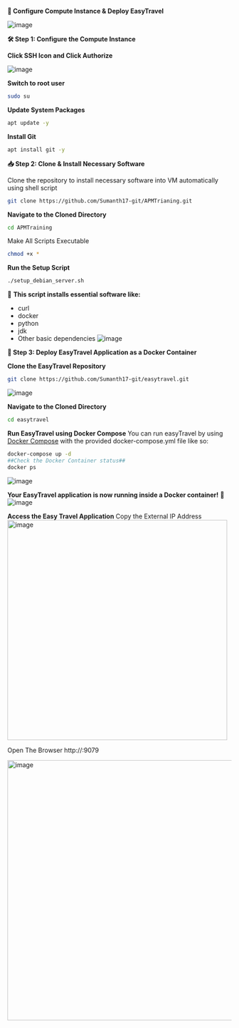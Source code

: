 **🚀 Configure Compute Instance & Deploy EasyTravel**

![image](https://github.com/user-attachments/assets/49cdac0a-9830-4b26-be65-fb599d9ce085)

**🛠️ Step 1: Configure the Compute Instance**

**Click SSH Icon and Click Authorize**

![image](https://github.com/user-attachments/assets/0054a32b-a5b0-4090-9c6b-f0caa31c90c3)

**Switch to root user**
```bash
sudo su
```
**Update System Packages**
```bash
apt update -y
```
**Install Git**
```bash
apt install git -y
```
**📥 Step 2: Clone & Install Necessary Software**

Clone the repository to install necessary software into VM automatically using shell script
```bash
git clone https://github.com/Sumanth17-git/APMTrianing.git
```
**Navigate to the Cloned Directory**
```bash
cd APMTraining
```
Make All Scripts Executable
```bash
chmod +x *
```
**Run the Setup Script**
```bash
./setup_debian_server.sh
```
📌 **This script installs essential software like:**
- curl
- docker
- python
- jdk
- Other basic dependencies
![image](https://github.com/user-attachments/assets/0394edc6-f57e-4540-b28b-4a6ade1df2df)


**🚀 Step 3: Deploy EasyTravel Application as a Docker Container**

**Clone the EasyTravel Repository**
```bash
git clone https://github.com/Sumanth17-git/easytravel.git
```
![image](https://github.com/user-attachments/assets/a72ec3a4-78bd-4a1c-ae4b-3eb418dfdfb8)

**Navigate to the Cloned Directory**
```bash
cd easytravel
```
**Run EasyTravel using Docker Compose**
You can run easyTravel by using [Docker Compose](https://docs.docker.com/compose/) with the provided docker-compose.yml file like so:
```bash
docker-compose up -d
##Check the Docker Container status##
docker ps
```
![image](https://github.com/user-attachments/assets/8c9decca-46fd-496f-a997-d1e3101d7c6b)

**Your EasyTravel application is now running inside a Docker container!** 🎉
![image](https://github.com/user-attachments/assets/a5da32a1-d1d0-40f9-8908-37ac2d46147f)

**Access the Easy Travel Application**
Copy the External IP Address
<img width="494" alt="image" src="https://github.com/user-attachments/assets/df7b2f68-332b-48f5-9c94-c568adfbe56e" />

Open The Browser
http://<externalip>:9079

<img width="584" alt="image" src="https://github.com/user-attachments/assets/a6598d24-df3f-4d2b-8753-ddf713f4cafe" />




